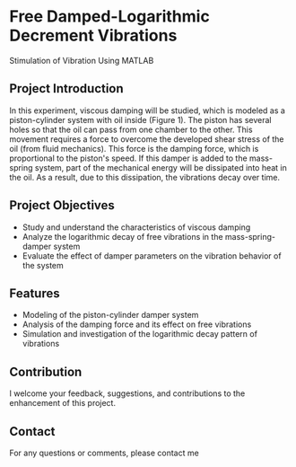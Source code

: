 
# Free Damped-Logarithmic Decrement Vibrations
Stimulation of Vibration Using MATLAB

## Project Introduction
In this experiment, viscous damping will be studied, which is modeled as a piston-cylinder system with oil inside (Figure 1). The piston has several holes so that the oil can pass from one chamber to the other. This movement requires a force to overcome the developed shear stress of the oil (from fluid mechanics). This force is the damping force, which is proportional to the piston's speed. If this damper is added to the mass-spring system, part of the mechanical energy will be dissipated into heat in the oil. As a result, due to this dissipation, the vibrations decay over time.

## Project Objectives
- Study and understand the characteristics of viscous damping
- Analyze the logarithmic decay of free vibrations in the mass-spring-damper system
- Evaluate the effect of damper parameters on the vibration behavior of the system

## Features
- Modeling of the piston-cylinder damper system
- Analysis of the damping force and its effect on free vibrations
- Simulation and investigation of the logarithmic decay pattern of vibrations

## Contribution
I welcome your feedback, suggestions, and contributions to the enhancement of this project.

## Contact
For any questions or comments, please contact me 
